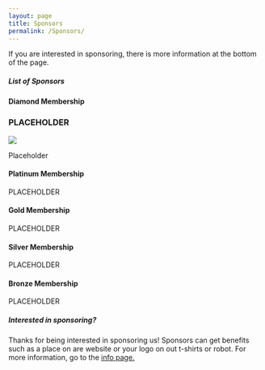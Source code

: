 ```yaml
---
layout: page
title: Sponsors
permalink: /Sponsors/
---
```

If you are interested in sponsoring, there is more information at the bottom of the page.
##### List of Sponsors
#### Diamond Membership
### PLACEHOLDER  
![]({{site.baseurl}}/images/placeholder-img.png)
 
Placeholder
#### Platinum Membership
PLACEHOLDER
#### Gold Membership
PLACEHOLDER
#### Silver Membership
PLACEHOLDER
#### Bronze Membership
PLACEHOLDER

##### Interested in sponsoring?
Thanks for being interested in sponsoring us! Sponsors can get benefits such as a place on are website or your logo on out t-shirts or robot. For more information, go to the [info page.]({{site.baseurl}}/sinfo/)
